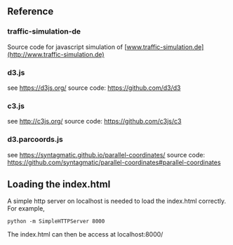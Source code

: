 ## Reference
### traffic-simulation-de
Source code for javascript simulation of  [www.traffic-simulation.de](http://www.traffic-simulation.de)

### d3.js
see https://d3js.org/
source code: https://github.com/d3/d3
### c3.js
see http://c3js.org/
source code: https://github.com/c3js/c3
### d3.parcoords.js
see https://syntagmatic.github.io/parallel-coordinates/
source code: https://github.com/syntagmatic/parallel-coordinates#parallel-coordinates

## Loading the index.html
A simple http server on localhost is needed to load the index.html correctly. For example,
```
python -m SimpleHTTPServer 8000
```
The index.html can then be access at localhost:8000/
